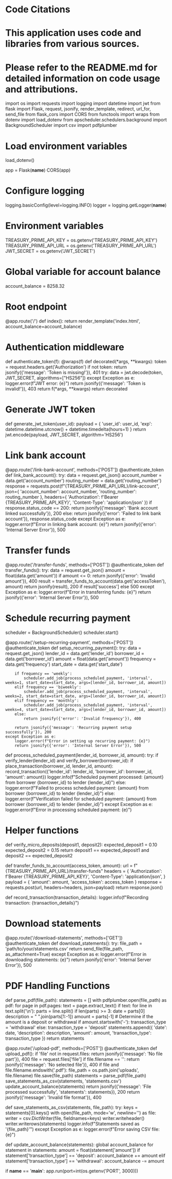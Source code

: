 # Code Citations
# This application uses code and libraries from various sources. 
# Please refer to the README.md for detailed information on code usage and attributions.

import os
import requests
import logging
import datetime
import jwt
from flask import Flask, request, jsonify, render_template, redirect, url_for, send_file
from flask_cors import CORS
from functools import wraps
from dotenv import load_dotenv
from apscheduler.schedulers.background import BackgroundScheduler
import csv
import pdfplumber

# Load environment variables
load_dotenv()

app = Flask(__name__)
CORS(app)

# Configure logging
logging.basicConfig(level=logging.INFO)
logger = logging.getLogger(__name__)

# Environment variables
TREASURY_PRIME_API_KEY = os.getenv('TREASURY_PRIME_API_KEY')
TREASURY_PRIME_API_URL = os.getenv('TREASURY_PRIME_API_URL')
JWT_SECRET = os.getenv('JWT_SECRET')

# Global variable for account balance
account_balance = 8258.32

# Root endpoint
@app.route('/')
def index():
    return render_template('index.html', account_balance=account_balance)

# Authentication middleware
def authenticate_token(f):
    @wraps(f)
    def decorated(*args, **kwargs):
        token = request.headers.get('Authorization')
        if not token:
            return jsonify({'message': 'Token is missing!'}), 401
        try:
            data = jwt.decode(token, JWT_SECRET, algorithms=["HS256"])
        except Exception as e:
            logger.error(f"JWT error: {e}")
            return jsonify({'message': 'Token is invalid!'}), 403
        return f(*args, **kwargs)
    return decorated

# Generate JWT token
def generate_jwt_token(user_id):
    payload = {
        'user_id': user_id,
        'exp': datetime.datetime.utcnow() + datetime.timedelta(hours=1)
    }
    return jwt.encode(payload, JWT_SECRET, algorithm='HS256')

# Link bank account
@app.route('/link-bank-account', methods=['POST'])
@authenticate_token
def link_bank_account():
    try:
        data = request.get_json()
        account_number = data.get('account_number')
        routing_number = data.get('routing_number')
        response = requests.post(f"{TREASURY_PRIME_API_URL}/link-account", json={
            'account_number': account_number,
            'routing_number': routing_number
        }, headers={
            'Authorization': f'Bearer {TREASURY_PRIME_API_KEY}',
            'Content-Type': 'application/json'
        })
        if response.status_code == 200:
            return jsonify({'message': 'Bank account linked successfully'}), 200
        else:
            return jsonify({'error': 'Failed to link bank account'}), response.status_code
    except Exception as e:
        logger.error(f"Error in linking bank account: {e}")
        return jsonify({'error': 'Internal Server Error'}), 500

# Transfer funds
@app.route('/transfer-funds', methods=['POST'])
@authenticate_token
def transfer_funds():
    try:
        data = request.get_json()
        amount = float(data.get('amount'))
        if amount <= 0:
            return jsonify({'error': 'Invalid amount'}), 400
        result = transfer_funds_to_account(data.get('accessToken'), amount)
        return jsonify(result), 200 if result['success'] else 500
    except Exception as e:
        logger.error(f"Error in transferring funds: {e}")
        return jsonify({'error': 'Internal Server Error'}), 500

# Schedule recurring payment
scheduler = BackgroundScheduler()
scheduler.start()

@app.route('/setup-recurring-payment', methods=['POST'])
@authenticate_token
def setup_recurring_payment():
    try:
        data = request.get_json()
        lender_id = data.get('lender_id')
        borrower_id = data.get('borrower_id')
        amount = float(data.get('amount'))
        frequency = data.get('frequency')
        start_date = data.get('start_date')

        if frequency == 'weekly':
            scheduler.add_job(process_scheduled_payment, 'interval', weeks=1, start_date=start_date, args=[lender_id, borrower_id, amount])
        elif frequency == 'biweekly':
            scheduler.add_job(process_scheduled_payment, 'interval', weeks=2, start_date=start_date, args=[lender_id, borrower_id, amount])
        elif frequency == 'monthly':
            scheduler.add_job(process_scheduled_payment, 'interval', weeks=4, start_date=start_date, args=[lender_id, borrower_id, amount])
        else:
            return jsonify({'error': 'Invalid frequency'}), 400

        return jsonify({'message': 'Recurring payment setup successfully'}), 200
    except Exception as e:
        logger.error(f"Error in setting up recurring payment: {e}")
        return jsonify({'error': 'Internal Server Error'}), 500

def process_scheduled_payment(lender_id, borrower_id, amount):
    try:
        if verify_lender(lender_id) and verify_borrower(borrower_id):
            if place_transaction(borrower_id, lender_id, amount):
                record_transaction({'lender_id': lender_id, 'borrower_id': borrower_id, 'amount': amount})
                logger.info(f"Scheduled payment processed: {amount} from borrower {borrower_id} to lender {lender_id}")
            else:
                logger.error(f"Failed to process scheduled payment: {amount} from borrower {borrower_id} to lender {lender_id}")
        else:
            logger.error(f"Verification failed for scheduled payment: {amount} from borrower {borrower_id} to lender {lender_id}")
    except Exception as e:
        logger.error(f"Error in processing scheduled payment: {e}")

# Helper functions
def verify_micro_deposits(deposit1, deposit2):
    expected_deposit1 = 0.10
    expected_deposit2 = 0.15
    return deposit1 == expected_deposit1 and deposit2 == expected_deposit2

def transfer_funds_to_account(access_token, amount):
    url = f"{TREASURY_PRIME_API_URL}/transfer-funds"
    headers = {
        'Authorization': f'Bearer {TREASURY_PRIME_API_KEY}',
        'Content-Type': 'application/json',
    }
    payload = {
        'amount': amount,
        'access_token': access_token
    }
    response = requests.post(url, headers=headers, json=payload)
    return response.json()

def record_transaction(transaction_details):
    logger.info(f"Recording transaction: {transaction_details}")

# Download statements
@app.route('/download-statements', methods=['GET'])
@authenticate_token
def download_statements():
    try:
        file_path = 'path/to/your/statements.csv'
        return send_file(file_path, as_attachment=True)
    except Exception as e:
        logger.error(f"Error in downloading statements: {e}")
        return jsonify({'error': 'Internal Server Error'}), 500

# PDF Handling Functions
def parse_pdf(file_path):
    statements = []
    with pdfplumber.open(file_path) as pdf:
        for page in pdf.pages:
            text = page.extract_text()
            if text:
                for line in text.split('\n'):
                    parts = line.split()
                    if len(parts) >= 3:
                        date = parts[0]
                        description = " ".join(parts[1:-1])
                        amount = parts[-1]
                        # Determine if the amount is a deposit or withdrawal
                        if amount.startswith('-'):
                            transaction_type = 'withdrawal'
                        else:
                            transaction_type = 'deposit'
                        statements.append({
                            'date': date,
                            'description': description,
                            'amount': amount,
                            'transaction_type': transaction_type
                        })
    return statements

@app.route('/upload-pdf', methods=['POST'])
@authenticate_token
def upload_pdf():
    if 'file' not in request.files:
        return jsonify({'message': 'No file part'}), 400
    file = request.files['file']
    if file.filename == '':
        return jsonify({'message': 'No selected file'}), 400
    if file and file.filename.endswith('.pdf'):
        file_path = os.path.join('uploads', file.filename)
        file.save(file_path)
        statements = parse_pdf(file_path)
        save_statements_as_csv(statements, 'statements.csv')
        update_account_balance(statements)
        return jsonify({'message': 'File processed successfully', 'statements': statements}), 200
    return jsonify({'message': 'Invalid file format'}), 400

def save_statements_as_csv(statements, file_path):
    try:
        keys = statements[0].keys()
        with open(file_path, mode='w', newline='') as file:
            writer = csv.DictWriter(file, fieldnames=keys)
            writer.writeheader()
            writer.writerows(statements)
        logger.info(f"Statements saved as '{file_path}'")
    except Exception as e:
        logger.error(f"Error saving CSV file: {e}")

def update_account_balance(statements):
    global account_balance
    for statement in statements:
        amount = float(statement['amount'])
        if statement['transaction_type'] == 'deposit':
            account_balance += amount
        elif statement['transaction_type'] == 'withdrawal':
            account_balance -= amount

if __name__ == '__main__':
    app.run(port=int(os.getenv('PORT', 3000)))



